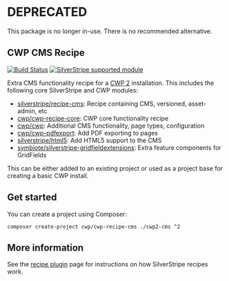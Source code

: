 # DEPRECATED

This package is no longer in-use. There is no recommended alternative.

## CWP CMS Recipe

[![Build Status](https://api.travis-ci.com/silverstripe/cwp-recipe-cms.svg?branch=2)](https://travis-ci.com/silverstripe/cwp-recipe-cms)
[![SilverStripe supported module](https://img.shields.io/badge/silverstripe-supported-0071C4.svg)](https://www.silverstripe.org/software/addons/silverstripe-commercially-supported-module-list/)

Extra CMS functionality recipe for a [CWP 2](https://www.cwp.govt.nz) installation. This includes the following core
SilverStripe and CWP modules:

 * [silverstripe/recipe-cms](https://github.com/silverstripe/recipe-cms): Recipe containing CMS, versioned, asset-admin, etc
 * [cwp/cwp-recipe-core](https://github.com/silverstripe/cwp-recipe-core): CWP core functionality recipe
 * [cwp/cwp](https://github.com/silverstripe/cwp): Additional CMS functionality, page types, configuration
 * [cwp/cwp-pdfexport](https://github.com/silverstripe/cwp-pdfexport): Add PDF exporting to pages
 * [silverstripe/html5](https://github.com/silverstripe/silverstripe-html5): Add HTML5 support to the CMS
 * [symbiote/silverstripe-gridfieldextensions](https://github.com/symbiote/silverstripe-gridfieldextensions): Extra
   feature components for GridFields 

This can be either added to an existing project or used as a project base for creating a
basic CWP install.

## Get started

You can create a project using Composer:

```
composer create-project cwp/cwp-recipe-cms ./cwp2-cms ^2
```

## More information

See the [recipe plugin](https://github.com/silverstripe/recipe-plugin) page for instructions on how
SilverStripe recipes work.
